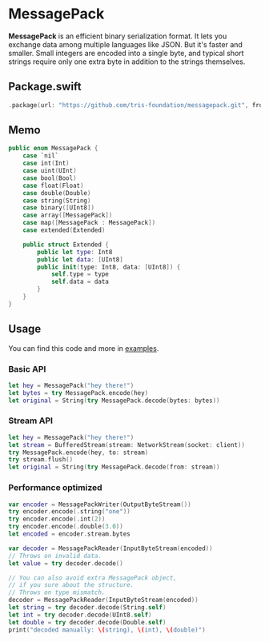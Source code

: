 # MessagePack

**MessagePack** is an efficient binary serialization format. It lets you exchange data among multiple languages like JSON. But it's faster and smaller. Small integers are encoded into a single byte, and typical short strings require only one extra byte in addition to the strings themselves.

## Package.swift

```swift
.package(url: "https://github.com/tris-foundation/messagepack.git", from: "0.4.0")
```

## Memo

```swift
public enum MessagePack {
    case `nil`
    case int(Int)
    case uint(UInt)
    case bool(Bool)
    case float(Float)
    case double(Double)
    case string(String)
    case binary([UInt8])
    case array([MessagePack])
    case map([MessagePack : MessagePack])
    case extended(Extended)

    public struct Extended {
        public let type: Int8
        public let data: [UInt8]
        public init(type: Int8, data: [UInt8]) {
            self.type = type
            self.data = data
        }
    }
}
```

## Usage

You can find this code and more in [examples](https://github.com/tris-foundation/examples).

### Basic API

```swift
let hey = MessagePack("hey there!")
let bytes = try MessagePack.encode(hey)
let original = String(try MessagePack.decode(bytes: bytes))
```

### Stream API

```swift
let hey = MessagePack("hey there!")
let stream = BufferedStream(stream: NetworkStream(socket: client))
try MessagePack.encode(hey, to: stream)
try stream.flush()
let original = String(try MessagePack.decode(from: stream))
```

### Performance optimized

```swift
var encoder = MessagePackWriter(OutputByteStream())
try encoder.encode(.string("one"))
try encoder.encode(.int(2))
try encoder.encode(.double(3.0))
let encoded = encoder.stream.bytes

var decoder = MessagePackReader(InputByteStream(encoded))
// Throws on invalid data.
let value = try decoder.decode()

// You can also avoid extra MessagePack object,
// if you sure about the structure.
// Throws on type mismatch.
decoder = MessagePackReader(InputByteStream(encoded))
let string = try decoder.decode(String.self)
let int = try decoder.decode(UInt8.self)
let double = try decoder.decode(Double.self)
print("decoded manually: \(string), \(int), \(double)")
```
